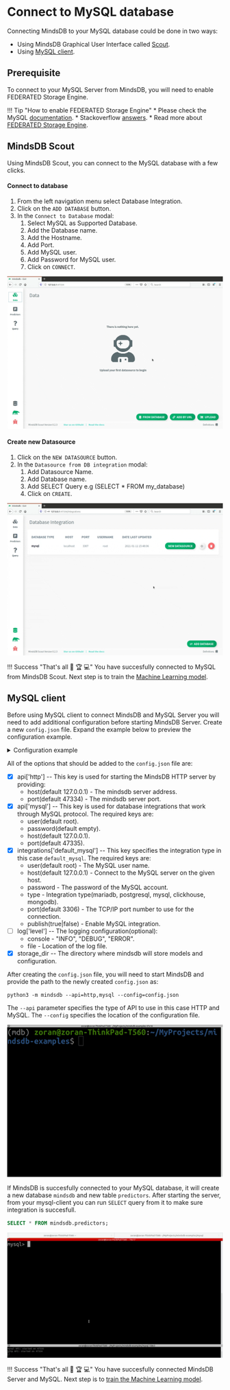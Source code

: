 # Connect to MySQL database

Connecting MindsDB to your MySQL database could be done in two ways:

* Using MindsDB Graphical User Interface called [Scout](#mindsdb-scout).
* Using [MySQL client](#mysql-client).

## Prerequisite

To connect to your MySQL Server from MindsDB, you will need to enable FEDERATED Storage Engine.

!!! Tip "How to enable FEDERATED Storage Engine"
    * Please check the MySQL [documentation](https://dev.mysql.com/doc/refman/8.0/en/federated-storage-engine.html).
    * Stackoverflow [answers](https://stackoverflow.com/questions/5210309/how-can-i-enable-federated-engine-in-mysql-after-installation).
    * Read more about [FEDERATED Storage Engine](https://dev.mysql.com/doc/refman/8.0/en/federated-description.html).

## MindsDB Scout

Using MindsDB Scout, you can connect to the MySQL database with a few clicks.

#### Connect to database

1. From the left navigation menu select Database Integration.
2. Click on the `ADD DATABASE` button. 
3. In the `Connect to Database` modal:
    1. Select MySQL as Supported Database.
    2. Add the Database name.
    3. Add the Hostname.
    4. Add Port.
    5. Add MySQL user.
    6. Add Password for MySQL user.
    7. Click on `CONNECT`.


![Connect to MySQL](/assets/data/mysql.gif)

#### Create new Datasource

1. Click on the `NEW DATASOURCE` button.
2. In the `Datasource from DB integration` modal:
    1. Add Datasource Name.
    2. Add Database name.
    3. Add SELECT Query e.g (SELECT * FROM my_database)
    4. Click on `CREATE`.

![Create MySQL Datasource](/assets/data/mysql-ds.gif)

!!! Success "That's all :tada: :trophy:  :computer:"
    You have succesfully connected to MySQL from MindsDB Scout. Next step is to train the [Machine Learning model](/model/train).

## MySQL client

Before using MySQL client to connect MindsDB and MySQL Server you will need to add additional configuration before starting MindsDB Server. Create a new `config.json` file. Expand the example below to preview the configuration example.

<details class="success">
    <summary> Configuration example</summary>  
```json
{
    "api": {
        "http": {
            "host": "0.0.0.0",
            "port": "47334"
        },
        "mysql": {
            "host": "127.0.0.1",
            "password": "",
            "port": "47335",
            "user": "root"
        }
    },
    "config_version": "1.4",
    "debug": true,
    "integrations": {
       "default_mysql": {
            "publish": true,
            "host": "localhost",
            "password": "root",
            "port": 3307,
            "type": "mysql",
            "user": "root"
        }
    },
    "log": {
        "level": {
            "console": "DEBUG",
            "file": "INFO"
        }
    },
    "storage_dir": "/storage"
}
```        
</details> 

All of the options that should be added to the `config.json` file are:

* [x] api['http'] -- This key is used for starting the MindsDB HTTP server by providing:
    * host(default 127.0.0.1) - The mindsdb server address.
    * port(default 47334) - The mindsdb server port.
* [x] api['mysql'] -- This key is used for database integrations that work through MySQL protocol. The required keys are:
    * user(default root).
    * password(default empty).
    * host(default 127.0.0.1).
    * port(default 47335).
* [x] integrations['default_mysql'] -- This key specifies the integration type in this case `default_mysql`. The required keys are:
    * user(default root) - The MySQL user name.
    * host(default 127.0.0.1) - Connect to the MySQL server on the given host. 
    * password - The password of the MySQL account. 
    * type - Integration type(mariadb, postgresql, mysql, clickhouse, mongodb).
    * port(default 3306) - The TCP/IP port number to use for the connection. 
    * publish(true|false) - Enable MySQL integration.
* [ ] log['level'] -- The logging configuration(optional):
    * console - "INFO", "DEBUG", "ERROR".
    * file - Location of the log file.
* [x] storage_dir -- The directory where mindsdb will store models and configuration.

After creating the `config.json` file, you will need to start MindsDB and provide the path to the newly created `config.json` as:

```
python3 -m mindsdb --api=http,mysql --config=config.json
```

The `--api` parameter specifies the type of API to use in this case HTTP and MySQL. The `--config` specifies the location of the configuration file.

![Start MindsDB with config](/assets/data/start-config.gif)

If MindsDB is succesfully connected to your MySQL database, it will create a new database `mindsdb` and new table `predictors`.
After starting the server, from your mysql-client you can run `SELECT` query from it to make sure integration is succesfull.

```sql
SELECT * FROM mindsdb.predictors;
```

![SELECT from MindsDB predictors table](/assets/data/mysql-select.gif)

!!! Success "That's all :tada: :trophy:  :computer:"
    You have succesfully connected MindsDB Server and MySQL. Next step is to [train the Machine Learning model](/model/mysql).
